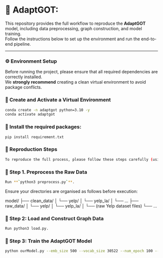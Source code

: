 
# 🧠 AdaptGOT:

This repository provides the full workflow to reproduce the **AdaptGOT** model, including data preprocessing, graph construction, and model training.  
Follow the instructions below to set up the environment and run the end-to-end pipeline.

---

### ⚙️ Environment Setup

Before running the project, please ensure that all required dependencies are correctly installed.  
We **strongly recommend** creating a clean virtual environment to avoid package conflicts.

### 🧱 Create and Activate a Virtual Environment

```bash
conda create -n adaptgot python=3.10 -y
conda activate adaptgot
```

### 🧱 Install the required packages:

```bash
pip install requirement.txt
```

### 🚀 Reproduction Steps

```bash
To reproduce the full process, please follow these steps carefully (using **`yelp_la`** as an example):
```

### 🧩 Step 1. Preprocess the Raw Data

```bash
Run **`python3 preprocess.py`**.  
```

Ensure your directories are organised as follows before execution:

model/
├── clean_data/
│   └── yelp/
│       └── yelp_la/
│           └── ...
├── raw_data/
│   └── yelp/
│       └── yelp_la/
│           └── (raw Yelp dataset files)
└── ...

### 🧩 Step 2: Load and Construct Graph Data

```bash
Run python3 load.py.  
```

### 🧩 Step 3: Train the AdaptGOT Model

```bash
python ourModel.py --emb_size 500 --vocab_size 30522 --num_epoch 100 --edge_feature_size 32
```
